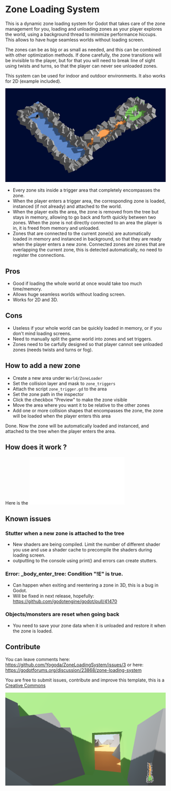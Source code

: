 # Zone Loading System

This is a dynamic zone loading system for Godot that takes care of the zone management for you, loading and unloading zones as your player explores the world, using a background thread to minimize performance hiccups. This allows to have huge seamless worlds without loading screen.

The zones can be as big or as small as needed, and this can be combined with other optimization methods. If done carefully, the zone transitions will be invisible to the player, but for that you will need to break line of sight using twists and turns, so that the player can never see unloaded zones.

This system can be used for indoor and outdoor environments. It also works for 2D (example included).

![Test image](screenshots/world.png)

- Every zone sits inside a trigger area that completely encompasses the zone.
- When the player enters a trigger area, the corresponding zone is loaded, instanced (if not already) and attached to the world.
- When the player exits the area, the zone is removed from the tree but stays in memory, allowing to go back and forth quickly between two zones. When the zone is not directly connected to an area the player is in, it is freed from memory and unloaded.
- Zones that are connected to the current zone(s) are automatically loaded in memory and instanced in background, so that they are ready when the player enters a new zone. Connected zones are zones that are overlapping the current zone, this is detected automatically, no need to register the connections.

## Pros
- Good if loading the whole world at once would take too much time/memory.
- Allows huge seamless worlds without loading screen.
- Works for 2D and 3D.

## Cons
- Useless if your whole world can be quickly loaded in memory, or if you don't mind loading screens.
- Need to manually split the game world into zones and set triggers.
- Zones need to be carfully designed so that player cannot see unloaded zones (needs twists and turns or fog).

## How to add a new zone

- Create a new area under `World/ZoneLoader`
- Set the collision layer and mask to `zone_triggers`
- Attach the script `zone_trigger.gd` to the area
- Set the zone path in the inspector
- Click the checkbox "Preview" to make the zone visible
- Move the area where you want it to be relative to the other zones
- Add one or more collision shapes that encompasses the zone, the zone will be loaded when the player enters this area

Done. Now the zone will be automatically loaded and instanced, and attached to the tree when the player enters the area.

## How does it work ?

Here is the ![documentation](DOC.md)

## Known issues

### Stutter when a new zone is attached to the tree
- New shaders are being compiled. Limit the number of different shader you use and use a shader cache to precompile the shaders during loading screen.
- outputting to the console using print() and errors can create stutters.

### Error: _body_enter_tree: Condition "!E" is true.

- Can happen when exiting and reentering a zone in 3D, this is a bug in Godot.
- Will be fixed in next release, hopefully: https://github.com/godotengine/godot/pull/41470

### Objects/monsters are reset when going back
- You need to save your zone data when it is unloaded and restore it when the zone is loaded.

## Contribute

You can leave comments here: https://github.com/Yogoda/ZoneLoadingSystem/issues/3 or here: https://godotforums.org/discussion/23868/zone-loading-system

You are free to submit issues, contribute and improve this template, this is a [Creative Commons](https://creativecommons.org/publicdomain/zero/1.0/)

![Test image](screenshots/demo.png)
